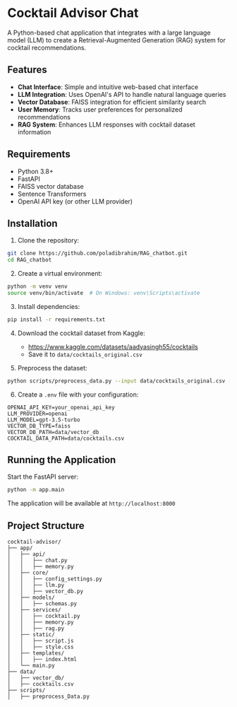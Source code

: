 # Cocktail Advisor Chat

A Python-based chat application that integrates with a large language model (LLM) to create a Retrieval-Augmented Generation (RAG) system for cocktail recommendations.

## Features

- **Chat Interface**: Simple and intuitive web-based chat interface
- **LLM Integration**: Uses OpenAI's API to handle natural language queries
- **Vector Database**: FAISS integration for efficient similarity search
- **User Memory**: Tracks user preferences for personalized recommendations
- **RAG System**: Enhances LLM responses with cocktail dataset information

## Requirements

- Python 3.8+
- FastAPI
- FAISS vector database
- Sentence Transformers
- OpenAI API key (or other LLM provider)

## Installation

1. Clone the repository:
```bash
git clone https://github.com/poladibrahim/RAG_chatbot.git
cd RAG_chatbot
```

2. Create a virtual environment:
```bash
python -m venv venv
source venv/bin/activate  # On Windows: venv\Scripts\activate
```

3. Install dependencies:
```bash
pip install -r requirements.txt
```

4. Download the cocktail dataset from Kaggle:
   - https://www.kaggle.com/datasets/aadyasingh55/cocktails
   - Save it to `data/cocktails_original.csv`

5. Preprocess the dataset:
```bash
python scripts/preprocess_data.py --input data/cocktails_original.csv --output data/cocktails.csv
```

6. Create a `.env` file with your configuration:
```
OPENAI_API_KEY=your_openai_api_key
LLM_PROVIDER=openai
LLM_MODEL=gpt-3.5-turbo
VECTOR_DB_TYPE=faiss
VECTOR_DB_PATH=data/vector_db
COCKTAIL_DATA_PATH=data/cocktails.csv
```

## Running the Application

Start the FastAPI server:
```bash
python -m app.main
```

The application will be available at `http://localhost:8000`

## Project Structure

```
cocktail-advisor/
├── app/
│   ├── api/             
│   │   ├── chat.py
│   │   ├── memory.py
│   ├── core/  
│   │   ├── config_settings.py
│   │   ├── llm.py
│   │   ├── vector_db.py
│   ├── models/          
│   │   ├── schemas.py
│   ├── services/        
│   │   ├── cocktail.py
│   │   ├── memory.py
│   │   ├── rag.py
│   ├── static/         
│   │   ├── script.js
│   │   ├── style.css
│   ├── templates/
│   │   ├── index.html
│   └── main.py
├── data/
│   ├── vector_db/
│   ├── cocktails.csv
├── scripts/
│   ├── preprocess_Data.py


